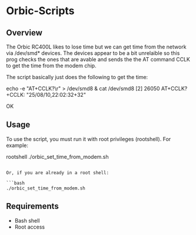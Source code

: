 # Orbic-Scripts

## Overview
The Orbic RC400L likes to lose time but we can get time from the network via /dev/smd* devices.
The devices appear to be a bit unrelaible so this prog checks the ones that are avable and
sends the the AT command CCLK to get the time from the modem chip. 

The script basically just does the following to get the time:

echo -e "AT+CCLK?\r" > /dev/smd8 & cat /dev/smd8
[2] 26050
AT+CCLK?
+CCLK: "25/08/10,22:02:32+32"

OK

## Usage
To use the script, you must run it with root privileges (rootshell). For example:

rootshell ./orbic_set_time_from_modem.sh
```

Or, if you are already in a root shell:

```bash
./orbic_set_time_from_modem.sh
```

## Requirements
- Bash shell
- Root access

